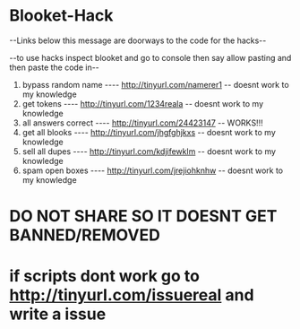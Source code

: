 # Blooket-Hack
--Links below this message are doorways to the code for the hacks--

--to use hacks inspect blooket and go to console then say allow pasting and then paste the code in--

1. bypass random name ---- http://tinyurl.com/namerer1 -- doesnt work to my knowledge
2. get tokens ---- http://tinyurl.com/1234reala -- doesnt work to my knowledge
3. all answers correct ---- http://tinyurl.com/24423147 -- WORKS!!!
4. get all blooks ---- http://tinyurl.com/jhgfghjkxs -- doesnt work to my knowledge
5. sell all dupes ---- http://tinyurl.com/kdjifewklm -- doesnt work to my knowledge
6. spam open boxes ---- http://tinyurl.com/jrejiohknhw -- doesnt work to my knowledge

# DO NOT SHARE SO IT DOESNT GET BANNED/REMOVED
   
# if scripts dont work go to http://tinyurl.com/issuereal and write a issue
